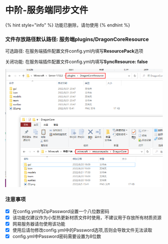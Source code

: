 # 中阶-服务端同步文件

{% hint style="info" %}
功能已删除，请勿使用
{% endhint %}

### 文件存放路径默认路径: 服务端plugins/DragonCoreResource

可选路径: 在服务端插件配置文件config.yml内填写**ResourcePack**选项

关闭功能: 在服务端插件配置文件config.yml内填写**SyncResource: false**

![](../.gitbook/assets/路径.png)

### 注意事项&#x20;

* [x] 在config.yml内ZipPassword设置一个八位数密码
* [x] 该功能仅建议作为小型热更新材质文件时使用，不建议用于存放所有材质资源
* [x] 网易服务器请勿使用该功能
* [x] 使用后请勿修改config.yml中的Password选项,否则会导致文件无法读取
* [x] config.yml中Password密码需要设置为8位数

###

&#x20;              &#x20;
